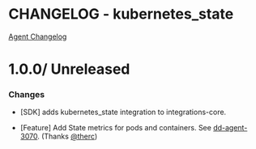 # CHANGELOG - kubernetes_state

[Agent Changelog](https://github.com/DataDog/dd-agent/blob/master/CHANGELOG.md)

1.0.0/ Unreleased
==================

### Changes

* [SDK] adds kubernetes_state integration to integrations-core.

* [Feature] Add State metrics for pods and containers. See [dd-agent-3070](https://github.com/DataDog/dd-agent/issues/3070). (Thanks [@therc][])


[@therc]: https://github.com/therc
